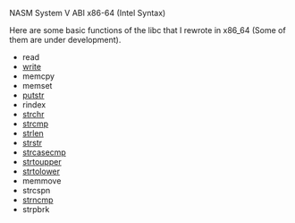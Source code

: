 NASM System V ABI x86-64 (Intel Syntax)

Here are some basic functions of the libc that I rewrote in x86_64 (Some of them are under development).

<ul>
  <li>read</li>
  <li><a href="https://github.com/nathan-casabieille/x86_64/blob/master/src/write.asm">write</a></li>
  <li>memcpy</li>
  <li>memset</li>
  <li><a href="https://github.com/nathan-casabieille/x86_64/blob/master/src/putstr.asm">putstr</a></li>
  <li>rindex</li>
  <li><a href="https://github.com/nathan-casabieille/x86_64/blob/master/src/strchr.asm">strchr</a></li>
  <li><a href="https://github.com/nathan-casabieille/x86_64/blob/master/src/strcmp.asm">strcmp</a></li>
  <li><a href="https://github.com/nathan-casabieille/x86_64/blob/master/src/strlen.asm">strlen</a></li>
  <li><a href="https://github.com/nathan-casabieille/x86_64/blob/master/src/strstr.asm">strstr</a></li>
  <li><a href="https://github.com/nathan-casabieille/x86_64/blob/master/src/strcasecmp.asm">strcasecmp</a></li>
  <li><a href="https://github.com/nathan-casabieille/x86_64/blob/master/src/strtoupper.asm">strtoupper</a></li>
  <li><a href="https://github.com/nathan-casabieille/x86_64/blob/master/src/strtolower.asm">strtolower</a></li>
  <li>memmove</li>
  <li>strcspn</li>
  <li><a href="https://github.com/nathan-casabieille/x86_64/blob/master/src/strncmp.asm">strncmp</a></li>
  <li>strpbrk</li>
</ul>
